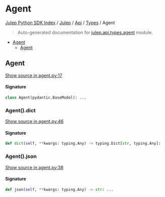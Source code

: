 # Agent

[Julep Python SDK Index](../../../README.md#julep-python-sdk-index) / [Julep](../../index.md#julep) / [Api](../index.md#api) / [Types](./index.md#types) / Agent

> Auto-generated documentation for [julep.api.types.agent](../../../../../../../julep/api/types/agent.py) module.

- [Agent](#agent)
  - [Agent](#agent-1)

## Agent

[Show source in agent.py:17](../../../../../../../julep/api/types/agent.py#L17)

#### Signature

```python
class Agent(pydantic.BaseModel): ...
```

### Agent().dict

[Show source in agent.py:46](../../../../../../../julep/api/types/agent.py#L46)

#### Signature

```python
def dict(self, **kwargs: typing.Any) -> typing.Dict[str, typing.Any]: ...
```

### Agent().json

[Show source in agent.py:38](../../../../../../../julep/api/types/agent.py#L38)

#### Signature

```python
def json(self, **kwargs: typing.Any) -> str: ...
```